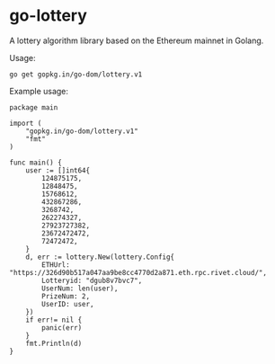 # go-lottery

A lottery algorithm library based on the Ethereum mainnet in Golang.

Usage:
```
go get gopkg.in/go-dom/lottery.v1
```

Example usage:
```
package main

import (
	"gopkg.in/go-dom/lottery.v1"
	"fmt"
)

func main() {
	user := []int64{
		124875175,
		12848475,
		15768612,
		432867286,
		3268742,
		262274327,
		27923727382,
		23672472472,
		72472472,
	}
	d, err := lottery.New(lottery.Config{
		ETHUrl: "https://326d90b517a047aa9be8cc4770d2a871.eth.rpc.rivet.cloud/",
		Lotteryid: "dgub8v7bvc7",
		UserNum: len(user),
		PrizeNum: 2,
		UserID: user,
	})
	if err!= nil {
        panic(err)
    }
	fmt.Println(d)
}
```